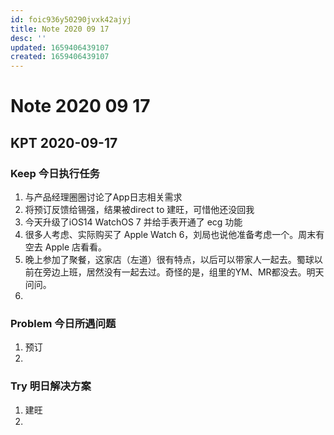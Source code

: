 ```yaml
---
id: foic936y50290jvxk42ajyj
title: Note 2020 09 17
desc: ''
updated: 1659406439107
created: 1659406439107
---
```

# Note 2020 09 17

## KPT 2020-09-17

### Keep 今日执行任务
1. 与产品经理圈圈讨论了App日志相关需求
2. 将预订反馈给锡强，结果被direct to 建旺，可惜他还没回我
3. 今天升级了iOS14 WatchOS 7 并给手表开通了 ecg 功能
4. 很多人考虑、实际购买了 Apple Watch 6，刘局也说他准备考虑一个。周末有空去 Apple 店看看。
5. 晚上参加了聚餐，这家店（左道）很有特点，以后可以带家人一起去。蜀球以前在旁边上班，居然没有一起去过。奇怪的是，组里的YM、MR都没去。明天问问。
6. 

### Problem 今日所遇问题
1. 预订
2. 

### Try 明日解决方案
1. 建旺
2. 